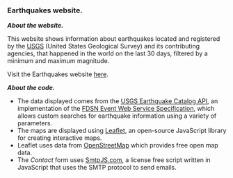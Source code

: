 ### Earthquakes website.

***About the website.***

This website shows information about earthquakes located and registered by the  [USGS](https://www.usgs.gov/)  (United States Geological Survey) and its contributing agencies, that happened in the world on the last 30 days, filtered by a minimum and maximum magnitude.

Visit the Earthquakes website [here](https://hjorozco.github.io/earthquakes-website).

***About the code.***
 - The data displayed comes from the [USGS Earthquake Catalog API](https://earthquake.usgs.gov/fdsnws/event/1/), an implementation of the [FDSN Event Web Service Specification](http://www.fdsn.org/webservices/FDSN-WS-Specifications-1.0.pdf), which allows custom searches for earthquake information using a variety of parameters.
 - The maps are displayed using [Leaflet](https://leafletjs.com/), an open-source JavaScript library  
for creating interactive maps. 
 - Leaflet uses data from [OpenStreetMap](https://www.openstreetmap.org/) which provides free open map data.
 - The *Contact* form uses [SmtpJS.com](https://smtpjs.com/), a license free script written in JavaScript that uses the SMTP protocol to send emails.